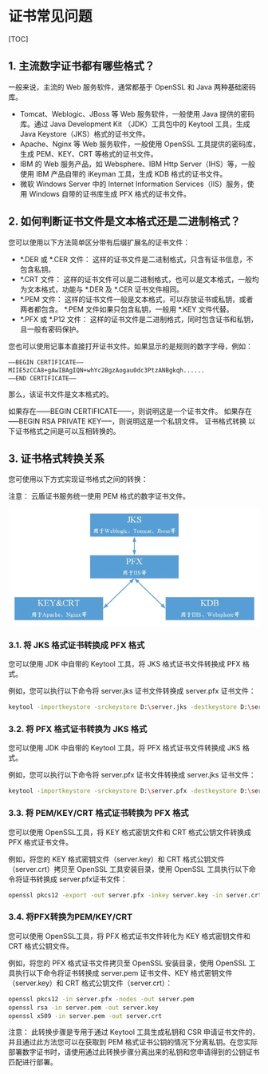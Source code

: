 # 证书常见问题

[TOC]

## 1. 主流数字证书都有哪些格式？

一般来说，主流的 Web 服务软件，通常都基于 OpenSSL 和 Java 两种基础密码库。

- Tomcat、Weblogic、JBoss 等 Web 服务软件，一般使用 Java 提供的密码库。通过 Java Development Kit （JDK）工具包中的 Keytool 工具，生成 Java Keystore（JKS）格式的证书文件。
- Apache、Nginx 等 Web 服务软件，一般使用 OpenSSL 工具提供的密码库，生成 PEM、KEY、CRT 等格式的证书文件。
- IBM 的 Web 服务产品，如 Websphere、IBM Http Server（IHS）等，一般使用 IBM 产品自带的 iKeyman 工具，生成 KDB 格式的证书文件。
- 微软 Windows Server 中的 Internet Information Services（IIS）服务，使用 Windows 自带的证书库生成 PFX 格式的证书文件。

## 2. 如何判断证书文件是文本格式还是二进制格式？

您可以使用以下方法简单区分带有后缀扩展名的证书文件：

- *.DER 或 *.CER 文件： 这样的证书文件是二进制格式，只含有证书信息，不包含私钥。
- *.CRT 文件： 这样的证书文件可以是二进制格式，也可以是文本格式，一般均为文本格式，功能与 *.DER 及 *.CER 证书文件相同。
- *.PEM 文件： 这样的证书文件一般是文本格式，可以存放证书或私钥，或者两者都包含。 *.PEM 文件如果只包含私钥，一般用 *.KEY 文件代替。
- *.PFX 或 *.P12 文件： 这样的证书文件是二进制格式，同时包含证书和私钥，且一般有密码保护。

您也可以使用记事本直接打开证书文件。如果显示的是规则的数字字母，例如：

```text
—–BEGIN CERTIFICATE—–
MIIE5zCCA8+gAwIBAgIQN+whYc2BgzAogau0dc3PtzANBgkqh......
—–END CERTIFICATE—–
```

那么，该证书文件是文本格式的。

如果存在——BEGIN CERTIFICATE——，则说明这是一个证书文件。
如果存在—–BEGIN RSA PRIVATE KEY—–，则说明这是一个私钥文件。
证书格式转换
以下证书格式之间是可以互相转换的。

## 3. 证书格式转换关系

您可使用以下方式实现证书格式之间的转换：

注意： 云盾证书服务统一使用 PEM 格式的数字证书文件。

![证书格式转换](证书格式转换.jpg)

### 3.1. 将 JKS 格式证书转换成 PFX 格式

您可以使用 JDK 中自带的 Keytool 工具，将 JKS 格式证书文件转换成 PFX 格式。

例如，您可以执行以下命令将 server.jks 证书文件转换成 server.pfx 证书文件：

```sh
keytool -importkeystore -srckeystore D:\server.jks -destkeystore D:\server.pfx -srcstoretype JKS -deststoretype PKCS12
```

### 3.2. 将 PFX 格式证书转换为 JKS 格式

您可以使用 JDK 中自带的 Keytool 工具，将 PFX 格式证书文件转换成 JKS 格式。

例如，您可以执行以下命令将 server.pfx 证书文件转换成 server.jks 证书文件： 

```sh
keytool -importkeystore -srckeystore D:\server.pfx -destkeystore D:\server.jks -srcstoretype PKCS12 -deststoretype JKS
```

### 3.3. 将 PEM/KEY/CRT 格式证书转换为 PFX 格式

您可以使用 OpenSSL工具，将 KEY 格式密钥文件和 CRT 格式公钥文件转换成 PFX 格式证书文件。

例如，将您的 KEY 格式密钥文件（server.key）和 CRT 格式公钥文件（server.crt）拷贝至 OpenSSL 工具安装目录，使用 OpenSSL 工具执行以下命令将证书转换成 server.pfx证书文件：

```sh
openssl pkcs12 -export -out server.pfx -inkey server.key -in server.crt
```

### 3.4. 将PFX转换为PEM/KEY/CRT

您可以使用 OpenSSL工具，将 PFX 格式证书文件转化为 KEY 格式密钥文件和 CRT 格式公钥文件。

例如，将您的 PFX 格式证书文件拷贝至 OpenSSL 安装目录，使用 OpenSSL 工具执行以下命令将证书转换成 server.pem 证书文件、KEY 格式密钥文件（server.key）和 CRT 格式公钥文件（server.crt）：

```sh
openssl pkcs12 -in server.pfx -nodes -out server.pem
openssl rsa -in server.pem -out server.key
openssl x509 -in server.pem -out server.crt
```

注意： 此转换步骤是专用于通过 Keytool 工具生成私钥和 CSR 申请证书文件的，并且通过此方法您可以在获取到 PEM 格式证书公钥的情况下分离私钥。在您实际部署数字证书时，请使用通过此转换步骤分离出来的私钥和您申请得到的公钥证书匹配进行部署。

